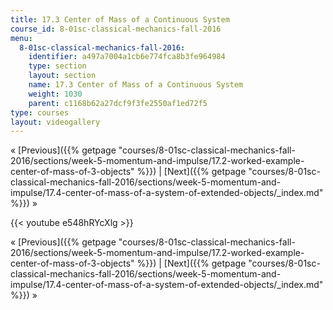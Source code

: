 ```yaml
---
title: 17.3 Center of Mass of a Continuous System
course_id: 8-01sc-classical-mechanics-fall-2016
menu:
  8-01sc-classical-mechanics-fall-2016:
    identifier: a497a7004a1cb6e774fca8b3fe964984
    type: section
    layout: section
    name: 17.3 Center of Mass of a Continuous System
    weight: 1030
    parent: c1168b62a27dcf9f3fe2550af1ed72f5
type: courses
layout: videogallery
---
```

« [Previous]({{% getpage "courses/8-01sc-classical-mechanics-fall-2016/sections/week-5-momentum-and-impulse/17.2-worked-example-center-of-mass-of-3-objects" %}}) | [Next]({{% getpage "courses/8-01sc-classical-mechanics-fall-2016/sections/week-5-momentum-and-impulse/17.4-center-of-mass-of-a-system-of-extended-objects/_index.md" %}}) »

{{< youtube e548hRYcXlg >}}

« [Previous]({{% getpage "courses/8-01sc-classical-mechanics-fall-2016/sections/week-5-momentum-and-impulse/17.2-worked-example-center-of-mass-of-3-objects" %}}) | [Next]({{% getpage "courses/8-01sc-classical-mechanics-fall-2016/sections/week-5-momentum-and-impulse/17.4-center-of-mass-of-a-system-of-extended-objects/_index.md" %}}) »